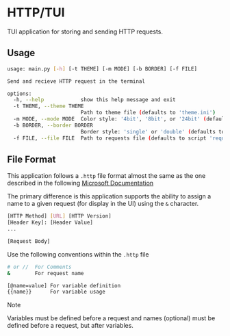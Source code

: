 # HTTP/TUI

TUI application for storing and sending HTTP requests.

## Usage

```sh
usage: main.py [-h] [-t THEME] [-m MODE] [-b BORDER] [-f FILE]

Send and recieve HTTP request in the terminal

options:
  -h, --help            show this help message and exit
  -t THEME, --theme THEME
                        Path to theme file (defaults to 'theme.ini')
  -m MODE, --mode MODE  Color style: '4bit', '8bit', or '24bit' (defaults to '24bit')
  -b BORDER, --border BORDER
                        Border style: 'single' or 'double' (defaults to 'single')
  -f FILE, --file FILE  Path to requests file (defaults to script 'requests.http')
```

## File Format

This application follows a `.http` file format almost the same
as the one described in the following
[Microsoft Documentation](https://learn.microsoft.com/en-us/aspnet/core/test/http-files?view=aspnetcore-8.0)

The primary difference is this application supports the ability
to assign a name to a given request (for display in the UI)
using the `&` character.

```sh
[HTTP Method] [URL] [HTTP Version]
[Header Key]: [Header Value]
...

[Request Body]
```

Use the following conventions within the `.http` file
```sh
# or //  For Comments
&        For request name

[@name=value] For variable definition
{{name}}      For variable usage
```

>[!NOTE]
>Variables must be defined before a request
>and names (optional) must be defined before
> a request, but after variables.
